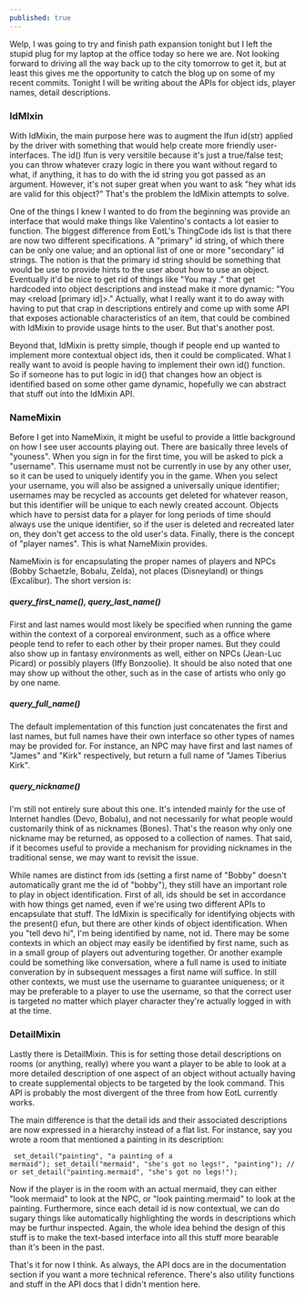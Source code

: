```yaml
---
published: true
---
```


Welp, I was going to try and finish path expansion tonight but I left the stupid plug for my laptop at the office today so here we are. Not looking forward to driving all the way back up to the city tomorrow to get it, but at least this gives me the opportunity to catch the blog up on some of my recent commits. Tonight I will be writing about the APIs for object ids, player names, detail descriptions.

### IdMIxin
With IdMixin, the main purpose here was to augment the lfun id(str) applied by the driver with something that would help create more friendly user-interfaces. The id() lfun is very versitile because it's just a true/false test; you can throw whatever crazy logic in there you want without regard to what, if anything, it has to do with the id string you got passed as an argument. However, it's not super great when you want to ask "hey what ids are valid for this object?" That's the problem the IdMixin attempts to solve.

One of the things I knew I wanted to do from the beginning was provide an interface that would make things like  Valentino's contacts a lot easier to function. The biggest difference from EotL's ThingCode ids list is that there are now two different specifications. A "primary" id string, of which there can be only one value; and an optional list of one or more "secondary" id strings. The notion is that the primary id string should be something that would be use to provide hints to the user about how to use an object. Eventually it'd be nice to get rid of things like "You may <reload gun>." that get hardcoded into object descriptions and instead make it more dynamic: "You may <reload [primary id]>." Actually, what I really want it to do away with having to put that crap in descriptions entirely and come up with some API that exposes actionable characteristics of an item, that could be combined with IdMixin to provide usage hints to the user. But that's another post.

Beyond that, IdMixin is pretty simple, though if people end up wanted to implement more contextual object ids, then it could be complicated. What I really want to avoid is people having to implement their own id() function. So if someone has to put logic in id() that changes how an object is identified based on some other game dynamic, hopefully we can abstract that stuff out into the IdMixin API.

### NameMixin
Before I get into NameMixin, it might be useful to provide a little background on how I see user accounts playing out. There are basically three levels of "youness". When you sign in for the first time, you will be asked to pick a "username". This username must not be currently in use by any other user, so it can be used to uniquely identify you in the game. When you select your username, you will also be assigned a universally unique identifier; usernames may be recycled as accounts get deleted for whatever reason, but this identifier will be unique to each newly created account. Objects which have to persist data for a player for long periods of time should always use the unique identifier, so if the user is deleted and recreated later on, they don't get access to the old user's data. Finally, there is the concept of "player names". This is what NameMixin provides.

NameMixin is for encapsulating the proper names of players and NPCs (Bobby Schaetzle, Bobalu, Zelda), not places (Disneyland) or things (Excalibur). The short version is:

##### query_first_name(), query_last_name() 
First and last names would most likely be specified when running the game within the context of a corporeal environment, such as a office where people tend to refer to each other by their proper names. But they could also show up in fantasy environments as well, either on NPCs (Jean-Luc Picard) or possibly players (Iffy Bonzoolie). It should be also noted that one may show up without the other, such as in the case of artists who only go by one name.

##### query_full_name()
The default implementation of this function just concatenates the first and last names, but full names have their own interface so other types of names may be provided for. For instance, an NPC may have first and last names of "James" and "Kirk" respectively, but return a full name of "James Tiberius Kirk".

##### query_nickname()
I'm still not entirely sure about this one. It's intended mainly for the use of Internet handles (Devo, Bobalu), and not necessarily for what people would customarily think of as nicknames (Bones). That's the reason why only one nickname may be returned, as opposed to a collection of names. That said, if it becomes useful to provide a mechanism for providing nicknames in the traditional sense, we may want to revisit the issue.

While names are distinct from ids (setting a first name of "Bobby" doesn't automatically grant me the id of "bobby"), they still have an important role to play in object identification. First of all, ids should be set in accordance with how things get named, even if we're using two different APIs to encapsulate that stuff. The IdMixin is specifically for identifying objects with the present() efun, but there are other kinds of object identification. When you "tell devo hi", I'm being identified by name, not id. There may be some contexts in which an object may easily be identified by first name, such as in a small group of players out adventuring together. Or another example could be something like conversation, where a full name is used to initiate converation by in subsequent messages a first name will suffice. In still other contexts, we must use the username to guarantee uniqueness; or it may be preferable to a player to use the username, so that the correct user is targeted no matter which player character they're actually logged in with at the time.

### DetailMixin
Lastly there is DetailMixin. This is for setting those detail descriptions on rooms (or anything, really) where you want a player to be able to look at a more detailed description of one aspect of an object without actually having to create supplemental objects to be targeted by the look command. This API is probably the most divergent of the three from how EotL currently works.

The main difference is that the detail ids and their associated descriptions are now expressed in a hierarchy instead of a flat list. For instance, say you wrote a room that mentioned a painting in its description:
<code><pre>
set_detail("painting", "a painting of a mermaid");
set_detail("mermaid", "she's got no legs!", "painting");
// or
set_detail("painting.mermaid", "she's got no legs!");
</pre></code>

Now if the player is in the room with an actual mermaid, they can either "look mermaid" to look at the NPC, or "look painting.mermaid" to look at the painting. Furthermore, since each detail id is now contextual, we can do sugary things like automatically highlighting the words in descriptions which may be furthur inspected. Again, the whole idea behind the design of this stuff is to make the text-based interface into all this stuff more bearable than it's been in the past.

That's it for now I think. As always, the API docs are in the documentation section if you want a more technical reference. There's also utility functions and stuff in the API docs that I didn't mention here.